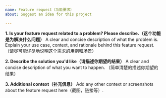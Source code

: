 ```yaml
---
name: Feature request（功能要求）
about: Suggest an idea for this project

---
```


**1. Is your feature request related to a problem? Please describe.（这个功能是为解决什么问题）**
A clear and concise description of what the problem is. Explain your use case, context, and rationale behind this feature request.（请尽可能详尽地说明这个需求的用例和场景）

**2. Describe the solution you'd like（请描述你期望的结果）**
A clear and concise description of what you want to happen. （简单清楚的描述你期望的结果）

**3. Additional context（补充信息）**
Add any other context or screenshots about the feature request here（截图，链接等）.
